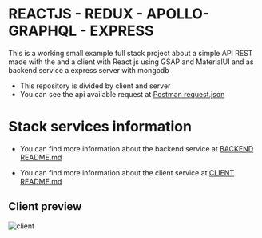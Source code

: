 # REACTJS - REDUX - APOLLO-GRAPHQL - EXPRESS

This is a working small example full stack project about a simple API REST made with the and a client with React js using GSAP and MaterialUI and as backend service a express server with mongodb

- This repository is divided by client and server
- You can see the api available request at [Postman request.json](./Hello-Collection.postman_collection.json)

# Stack services information
- You can find more information about the backend service at [BACKEND README.md](./server/README.md)

- You can find more information about the client service at [CLIENT README.md](./client/README.md)

## Client preview
![client](./client/repository/preview-4.gif)
